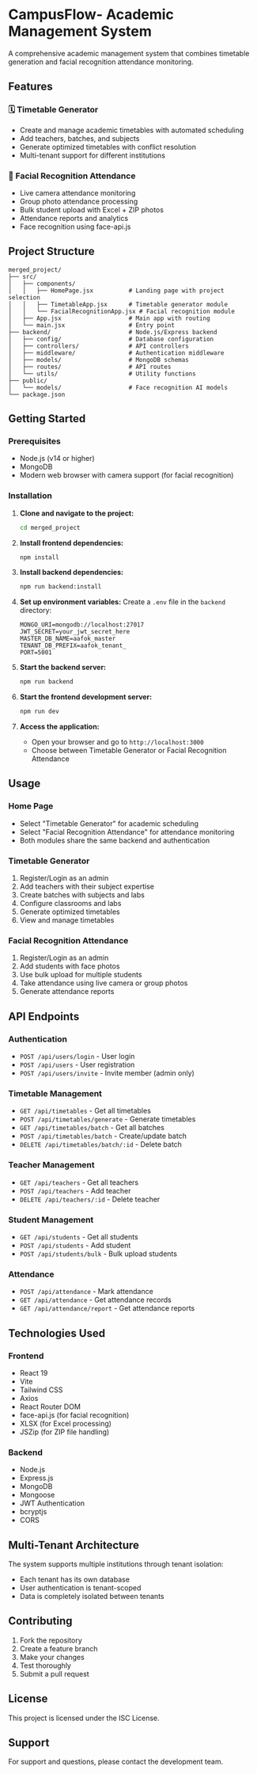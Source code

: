 # CampusFlow- Academic Management System

A comprehensive academic management system that combines timetable generation and facial recognition attendance monitoring.

## Features

### 🗓️ Timetable Generator
- Create and manage academic timetables with automated scheduling
- Add teachers, batches, and subjects
- Generate optimized timetables with conflict resolution
- Multi-tenant support for different institutions

### 👥 Facial Recognition Attendance
- Live camera attendance monitoring
- Group photo attendance processing
- Bulk student upload with Excel + ZIP photos
- Attendance reports and analytics
- Face recognition using face-api.js

## Project Structure

```
merged_project/
├── src/
│   ├── components/
│   │   ├── HomePage.jsx          # Landing page with project selection
│   │   ├── TimetableApp.jsx      # Timetable generator module
│   │   └── FacialRecognitionApp.jsx # Facial recognition module
│   ├── App.jsx                   # Main app with routing
│   └── main.jsx                  # Entry point
├── backend/                      # Node.js/Express backend
│   ├── config/                   # Database configuration
│   ├── controllers/              # API controllers
│   ├── middleware/               # Authentication middleware
│   ├── models/                   # MongoDB schemas
│   ├── routes/                   # API routes
│   └── utils/                    # Utility functions
├── public/
│   └── models/                   # Face recognition AI models
└── package.json
```

## Getting Started

### Prerequisites
- Node.js (v14 or higher)
- MongoDB
- Modern web browser with camera support (for facial recognition)

### Installation

1. **Clone and navigate to the project:**
   ```bash
   cd merged_project
   ```

2. **Install frontend dependencies:**
   ```bash
   npm install
   ```

3. **Install backend dependencies:**
   ```bash
   npm run backend:install
   ```

4. **Set up environment variables:**
   Create a `.env` file in the `backend` directory:
   ```env
   MONGO_URI=mongodb://localhost:27017
   JWT_SECRET=your_jwt_secret_here
   MASTER_DB_NAME=aafok_master
   TENANT_DB_PREFIX=aafok_tenant_
   PORT=5001
   ```

5. **Start the backend server:**
   ```bash
   npm run backend
   ```

6. **Start the frontend development server:**
   ```bash
   npm run dev
   ```

7. **Access the application:**
   - Open your browser and go to `http://localhost:3000`
   - Choose between Timetable Generator or Facial Recognition Attendance

## Usage

### Home Page
- Select "Timetable Generator" for academic scheduling
- Select "Facial Recognition Attendance" for attendance monitoring
- Both modules share the same backend and authentication

### Timetable Generator
1. Register/Login as an admin
2. Add teachers with their subject expertise
3. Create batches with subjects and labs
4. Configure classrooms and labs
5. Generate optimized timetables
6. View and manage timetables

### Facial Recognition Attendance
1. Register/Login as an admin
2. Add students with face photos
3. Use bulk upload for multiple students
4. Take attendance using live camera or group photos
5. Generate attendance reports

## API Endpoints

### Authentication
- `POST /api/users/login` - User login
- `POST /api/users` - User registration
- `POST /api/users/invite` - Invite member (admin only)

### Timetable Management
- `GET /api/timetables` - Get all timetables
- `POST /api/timetables/generate` - Generate timetables
- `GET /api/timetables/batch` - Get all batches
- `POST /api/timetables/batch` - Create/update batch
- `DELETE /api/timetables/batch/:id` - Delete batch

### Teacher Management
- `GET /api/teachers` - Get all teachers
- `POST /api/teachers` - Add teacher
- `DELETE /api/teachers/:id` - Delete teacher

### Student Management
- `GET /api/students` - Get all students
- `POST /api/students` - Add student
- `POST /api/students/bulk` - Bulk upload students

### Attendance
- `POST /api/attendance` - Mark attendance
- `GET /api/attendance` - Get attendance records
- `GET /api/attendance/report` - Get attendance reports

## Technologies Used

### Frontend
- React 19
- Vite
- Tailwind CSS
- Axios
- React Router DOM
- face-api.js (for facial recognition)
- XLSX (for Excel processing)
- JSZip (for ZIP file handling)

### Backend
- Node.js
- Express.js
- MongoDB
- Mongoose
- JWT Authentication
- bcryptjs
- CORS

## Multi-Tenant Architecture

The system supports multiple institutions through tenant isolation:
- Each tenant has its own database
- User authentication is tenant-scoped
- Data is completely isolated between tenants

## Contributing

1. Fork the repository
2. Create a feature branch
3. Make your changes
4. Test thoroughly
5. Submit a pull request

## License

This project is licensed under the ISC License.

## Support

For support and questions, please contact the development team.

